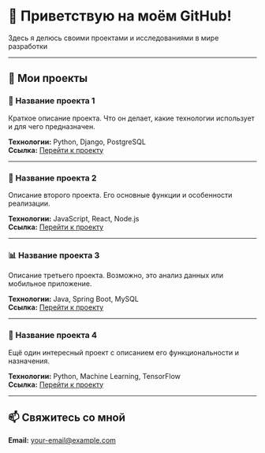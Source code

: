 # 👋 Приветствую на моём GitHub!

Здесь я делюсь своими проектами и исследованиями в мире разработки

---

## 🚀 Мои проекты

### 🎯 Название проекта 1
Краткое описание проекта. Что он делает, какие технологии использует и для чего предназначен.

**Технологии:** Python, Django, PostgreSQL  
**Ссылка:** [Перейти к проекту]()

---

### 🔧 Название проекта 2  
Описание второго проекта. Его основные функции и особенности реализации.

**Технологии:** JavaScript, React, Node.js  
**Ссылка:** [Перейти к проекту]()

---

### 📊 Название проекта 3
Описание третьего проекта. Возможно, это анализ данных или мобильное приложение.

**Технологии:** Java, Spring Boot, MySQL  
**Ссылка:** [Перейти к проекту]()

---

### 🤖 Название проекта 4
Ещё один интересный проект с описанием его функциональности и назначения.

**Технологии:** Python, Machine Learning, TensorFlow  
**Ссылка:** [Перейти к проекту]()

---

## 📫 Свяжитесь со мной
**Email:** your-email@example.com
